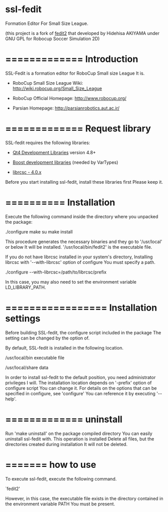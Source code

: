 # ssl-fedit
Formation Editor For Small Size League.

(this project is a fork of [fedit2](http://rctools.osdn.jp/pukiwiki/index.php?fedit2) that developed by Hidehisa AKIYAMA under GNU GPL for Robocup Soccer Simulation 2D)

=============
Introduction
=============
SSL-Fedit is a formation editor for RoboCup Small size League
It is.

- RoboCup Small Size League Wiki: http://wiki.robocup.org/Small_Size_League

- RoboCup Official Homepage: http://www.robocup.org/

- Parsian Homepage: http://parsianrobotics.aut.ac.ir/

=============
Request library
=============
SSL-fedit requires the following libraries:
- [Qt4 Development Libraries](https://www.qt.io) version 4.8+
 
- [Boost development libraries](http://www.boost.org/) (needed by VarTypes)
 
 - [librcsc - 4.0.x](http://rctools.osdn.jp/pukiwiki/index.php?librcsc)

Before you start installing ssl-fedit, install these libraries first
Please keep it.

==========
Installation
==========
Execute the following command inside the directory where you unpacked the package:

./configure
make
su
make install

This procedure generates the necessary binaries and they go to '/usr/local' or below
It will be installed. '/usr/local/bin/fedit2' is the executable file.

If you do not have librcsc installed in your system's directory,
Installing librcsc with '--with-librcsc' option of configure
You must specify a path.

./configure --with-librcsc=/path/to/librcsc/prefix

In this case, you may also need to set the environment variable LD_LIBRARY_PATH.

=================
Installation settings
=================
Before building SSL-fedit, the configure script included in the package
The setting can be changed by the option of.

By default, SSL-fedit is installed in the following location.

/usr/local/bin executable file

/usr/local/share data

In order to install ssl-fedit to the default position, you need administrator privileges
I will. The installation location depends on '-prefix' option of configure script
You can change it. For details on the options that can be specified in configure, see 'configure'
You can reference it by executing '--help'.

=============
uninstall
=============
Run 'make uninstall' on the package compiled directory
You can easily uninstall ssl-fedit with. This operation is installed
Delete all files, but the directories created during installation
It will not be deleted.

=======
how to use
=======
To execute ssl-fedit, execute the following command.

`fedit2'

However, in this case, the executable file exists in the directory contained in the environment variable PATH
You must be present.
